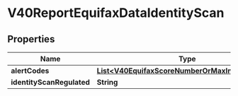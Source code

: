 

# V40ReportEquifaxDataIdentityScan


## Properties

| Name | Type | Description | Notes |
|------------ | ------------- | ------------- | -------------|
|**alertCodes** | [**List&lt;V40EquifaxScoreNumberOrMaxIndustryCode&gt;**](V40EquifaxScoreNumberOrMaxIndustryCode.md) |  |  [optional] |
|**identityScanRegulated** | **String** |  |  [optional] |



